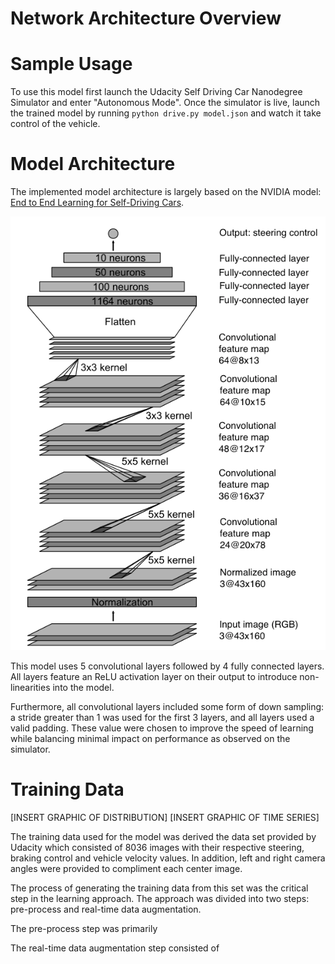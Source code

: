 # Network Architecture Overview

# Sample Usage

To use this model first launch the Udacity Self Driving Car Nanodegree Simulator and enter "Autonomous Mode". Once the simulator is live, launch the trained model by running `python drive.py model.json` and watch it take control of the vehicle.

# Model Architecture

The implemented model architecture is largely based on the NVIDIA model: [End to End Learning for Self-Driving Cars](https://arxiv.org/pdf/1604.07316v1.pdf).

![Model Architecture](etc/ModelArchitecture.png)

This model uses 5 convolutional layers followed by 4 fully connected layers. All layers feature an ReLU activation layer on their output  to introduce non-linearities into the model.

Furthermore, all convolutional layers included some form of down sampling: a stride greater than 1 was used for the first 3 layers, and all layers used a valid padding. These value were chosen to improve the speed of learning while balancing minimal impact on performance as observed on the simulator.

# Training Data

[INSERT GRAPHIC OF DISTRIBUTION]
[INSERT GRAPHIC OF TIME SERIES]

The training data used for the model was derived the data set provided by Udacity which consisted of 8036 images with their respective steering, braking control and vehicle velocity values. In addition, left and right camera angles were provided to compliment each center image.

The process of generating the training data from this set was the critical step in the learning approach. The approach was divided into two steps: pre-process and real-time data augmentation.

The pre-process step was primarily

The real-time data augmentation step consisted of
